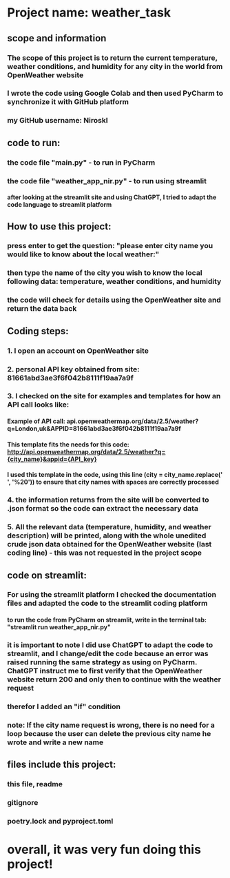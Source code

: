 # Project name: weather_task

## scope and information
###   The scope of this project is to return the current temperature, weather conditions, and humidity for any city in the world from OpenWeather website
###   I wrote the code using Google Colab and then used PyCharm to synchronize it with GitHub platform
###   my GitHub username: Niroskl

## code to run:
###   the code file "main.py" - to run in PyCharm
###   the code file "weather_app_nir.py" - to run using streamlit
####       after looking at the streamlit site and using ChatGPT, I tried to adapt the code language to streamlit platform

## How to use this project:
###   press enter to get the question: "please enter city name you would like to know about the local weather:"
###   then type the name of the city you wish to know the local following data: temperature, weather conditions, and humidity
###   the code will check for details using the OpenWeather site and return the data back


## Coding steps:
###   1. I open an account on OpenWeather site
###   2. personal API key obtained from site: 81661abd3ae3f6f042b8111f19aa7a9f
###   3. I checked on the site for examples and templates for how an API call looks like:
####       Example of API call: api.openweathermap.org/data/2.5/weather?q=London,uk&APPID=81661abd3ae3f6f042b8111f19aa7a9f
####       This template fits the needs for this code: http://api.openweathermap.org/data/2.5/weather?q={city_name}&appid={API_key}
####           I used this template in the code, using this line (city = city_name.replace(' ', '%20')) to ensure that city names with spaces are correctly processed
###   4. the information returns from the site will be converted to .json format so the code can extract the necessary data
###   5. All the relevant data (temperature, humidity, and weather description) will be printed, along with the whole unedited crude json data obtained for the OpenWeather website (last coding line) - this was not requested in the project scope

## code on streamlit:
### For using the streamlit platform I checked the documentation files and adapted the code to the streamlit coding platform
#### to run the code from PyCharm on streamlit, write in the terminal tab: "streamlit run weather_app_nir.py"
### it is important to note I did use ChatGPT to adapt the code to streamlit, and I change/edit the code because an error was raised running the same strategy as using on PyCharm. ChatGPT instruct me to first verify that the OpenWeather website return 200 and only then to continue with the weather request
### therefor I added an "if" condition
### note: If the city name request is wrong, there is no need for a loop because the user can delete the previous city name he wrote and write a new name


## files include this project:
### this file, readme
### gitignore
### poetry.lock and pyproject.toml

# overall, it was very fun doing this project!



